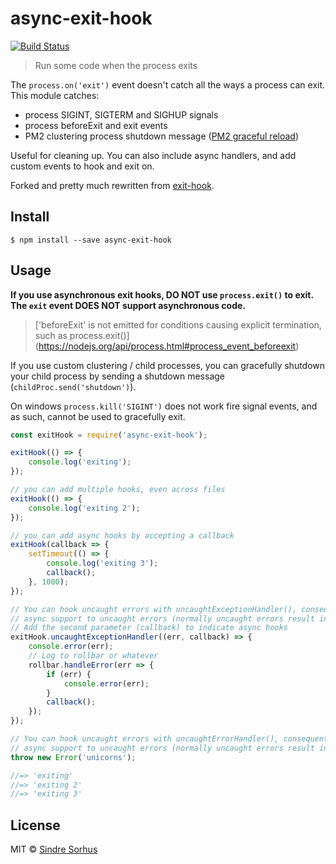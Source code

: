 # async-exit-hook
[![Build Status](https://api.travis-ci.org/Tapppi/async-exit-hook.svg)](https://travis-ci.org/Tapppi/async-exit-hook)

> Run some code when the process exits

The `process.on('exit')` event doesn't catch all the ways a process can exit. This module catches:

* process SIGINT, SIGTERM and SIGHUP signals  
* process beforeExit and exit events  
* PM2 clustering process shutdown message ([PM2 graceful reload](http://pm2.keymetrics.io/docs/usage/cluster-mode/#graceful-reload))  

Useful for cleaning up. You can also include async handlers, and add custom events to hook and exit on.

Forked and pretty much rewritten from [exit-hook](https://npmjs.com/package/exit-hook).


## Install

```
$ npm install --save async-exit-hook
```

## Usage
**If you use asynchronous exit hooks, DO NOT use `process.exit()` to exit.
The `exit` event DOES NOT support asynchronous code.**
>['beforeExit' is not emitted for conditions causing explicit termination, such as process.exit()]
(https://nodejs.org/api/process.html#process_event_beforeexit)

If you use custom clustering / child processes, you can gracefully shutdown your child process
by sending a shutdown message (`childProc.send('shutdown')`).

On windows `process.kill('SIGINT')` does not work fire signal events, and as such, cannot be used
to gracefully exit.

```js
const exitHook = require('async-exit-hook');

exitHook(() => {
    console.log('exiting');
});

// you can add multiple hooks, even across files
exitHook(() => {
    console.log('exiting 2');
});

// you can add async hooks by accepting a callback
exitHook(callback => {
    setTimeout(() => {
        console.log('exiting 3');
        callback();
    }, 1000);
});

// You can hook uncaught errors with uncaughtExceptionHandler(), consequently adding 
// async support to uncaught errors (normally uncaught errors result in a synchronous exit).
// Add the second parameter (callback) to indicate async hooks
exitHook.uncaughtExceptionHandler((err, callback) => {
    console.error(err);
    // Log to rollbar or whatever
    rollbar.handleError(err => {
        if (err) {
            console.error(err);
        }
        callback();
    });
});

// You can hook uncaught errors with uncaughtErrorHandler(), consequently adding 
// async support to uncaught errors (normally uncaught errors result in a synchronous exit)
throw new Error('unicorns');

//=> 'exiting'
//=> 'exiting 2'
//=> 'exiting 3'
```


## License

MIT © [Sindre Sorhus](http://sindresorhus.com)
